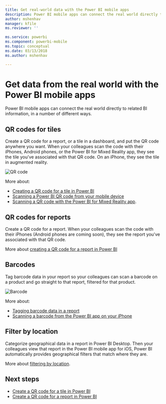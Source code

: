 ```yaml
---
title: Get real-world data with the Power BI mobile apps
description: Power BI mobile apps can connect the real world directly to related BI information, no search needed.
author: mshenhav
manager: kfile
ms.reviewer: ''

ms.service: powerbi
ms.component: powerbi-mobile
ms.topic: conceptual
ms.date: 03/13/2018
ms.author: mshenhav

---
```

# Get data from the real world with the Power BI mobile apps
Power BI mobile apps can connect the real world directly to related BI information, in a number of different ways. 

## QR codes for tiles
Create a QR code for a report, or a tile in a dashboard, and put the QR code anywhere you want. When your colleagues scan the code with their iPhones, Android phones, or the Power BI for Mixed Reality app, they see the tile you've associated with that QR code. On an iPhone, they see the tile in augmented reality.

![QR code](./media/mobile-apps-data-in-real-world-context/power-bi-ios-qr-ar-scanner-small.png)

More about:

* [Creating a QR code for a tile in Power BI](../../service-create-qr-code-for-tile.md)
* [Scanning a Power BI QR code from your mobile device](mobile-apps-qr-code.md)
* [Scanning a QR code with the Power BI for Mixed Reality app](mobile-mixed-reality-app.md#scan-a-report-qr-code-in-holographic-view).

## QR codes for reports
Create a QR code for a report.  When your colleagues scan the code with their iPhones (Android phones are coming soon), they see the report you've associated with that QR code. 

More about [creating a QR code for a report in Power BI](../../service-create-qr-code-for-report.md)

## Barcodes
Tag barcode data in your report so your colleagues can scan a barcode on a product and go straight to that report, filtered for that product.

![Barcode](./media/mobile-apps-data-in-real-world-context/power-bi-barcode-scanner.png)

More about:

* [Tagging barcode data in a report](../../desktop-mobile-barcodes.md)
* [Scanning a barcode from the Power BI app on your iPhone](mobile-apps-scan-barcode-iphone.md)

## Filter by location
Categorize geographical data in a report in Power BI Desktop. Then your colleagues view that report in the Power BI mobile app for iOS, Power BI automatically provides geographical filters that match where they are.

More about [filtering by location](mobile-apps-geographic-filtering.md).

## Next steps
* [Create a QR code for a tile in Power BI](../../service-create-qr-code-for-tile.md)
* [Create a QR code for a report in Power BI](../../service-create-qr-code-for-report.md)


